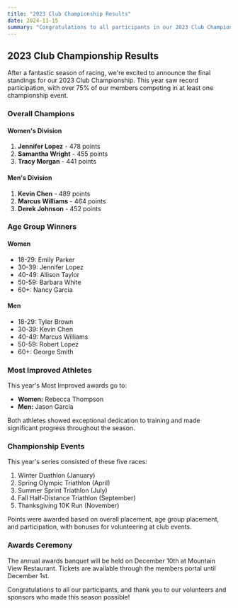 ```yaml
---
title: "2023 Club Championship Results"
date: 2024-11-15
summary: "Congratulations to all participants in our 2023 Club Championship Series!"
---
```


## 2023 Club Championship Results

After a fantastic season of racing, we're excited to announce the final standings for our 2023 Club Championship. This year saw record participation, with over 75% of our members competing in at least one championship event.

### Overall Champions

#### Women's Division
1. **Jennifer Lopez** - 478 points
2. **Samantha Wright** - 455 points
3. **Tracy Morgan** - 441 points

#### Men's Division
1. **Kevin Chen** - 489 points
2. **Marcus Williams** - 464 points
3. **Derek Johnson** - 452 points

### Age Group Winners

#### Women
- 18-29: Emily Parker
- 30-39: Jennifer Lopez
- 40-49: Allison Taylor
- 50-59: Barbara White
- 60+: Nancy Garcia

#### Men
- 18-29: Tyler Brown
- 30-39: Kevin Chen
- 40-49: Marcus Williams
- 50-59: Robert Lopez
- 60+: George Smith

### Most Improved Athletes

This year's Most Improved awards go to:
- **Women:** Rebecca Thompson
- **Men:** Jason Garcia

Both athletes showed exceptional dedication to training and made significant progress throughout the season.

### Championship Events

This year's series consisted of these five races:
1. Winter Duathlon (January)
2. Spring Olympic Triathlon (April)
3. Summer Sprint Triathlon (July)
4. Fall Half-Distance Triathlon (September)
5. Thanksgiving 10K Run (November)

Points were awarded based on overall placement, age group placement, and participation, with bonuses for volunteering at club events.

### Awards Ceremony

The annual awards banquet will be held on December 10th at Mountain View Restaurant. Tickets are available through the members portal until December 1st.

Congratulations to all our participants, and thank you to our volunteers and sponsors who made this season possible!